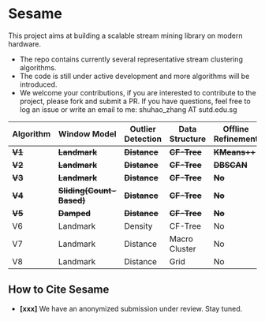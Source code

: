 # Sesame

This project aims at building a scalable stream mining library on modern hardware. 

- The repo contains currently several representative stream clustering algorithms.
- The code is still under active development and more algorithms will be introduced.
- We welcome your contributions, if you are interested to contribute to the project, please fork and submit a PR. If you have questions, feel free to log an issue or write an email to me: shuhao_zhang AT sutd.edu.sg

| Algorithm  | Window Model                 | Outlier Detection | Data Structure  | Offline Refinement |
| ---------- | ---------------------------- | ----------------- | --------------- | ------------------ |
| **~~V1~~** | **~~Landmark~~**             | **~~Distance~~**  | **~~CF-Tree~~** | **~~KMeans++~~**   |
| **~~V2~~** | **~~Landmark~~**             | **~~Distance~~**  | **~~CF-Tree~~** | **~~DBSCAN~~**     |
| **~~V3~~** | **~~Landmark~~**             | **~~Distance~~**  | **~~CF-Tree~~** | **~~No~~**         |
| **~~V4~~** | **~~Sliding(Count-Based)~~** | **~~Distance~~**  | **~~CF-Tree~~** | **~~No~~**         |
| **~~V5~~** | **~~Damped~~**               | **~~Distance~~**  | **~~CF-Tree~~** | **~~No~~**         |
| V6         | Landmark                     | Density           | CF-Tree         | No                 |
| V7         | Landmark                     | Distance          | Macro Cluster   | No                 |
| V8         | Landmark                     | Distance          | Grid            | No                 |



## How to Cite Sesame

* **[xxx]** We have an anonymized submission under review. Stay tuned.
